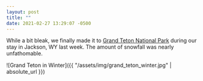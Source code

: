 ```yaml
---
layout: post
title: ""
date: 2021-02-27 13:29:07 -0500
---
```


While a bit bleak, we finally made it to [Grand Teton National Park](https://en.wikipedia.org/wiki/Grand_Teton_National_Park) during our stay in Jackson, WY last week. The amount of snowfall was nearly unfathomable.

![Grand Teton in Winter]({{ "/assets/img/grand_teton_winter.jpg" | absolute_url }})
